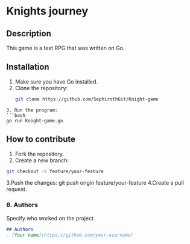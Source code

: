 # Knights journey

## Description
This game is a text RPG that was written on Go.

## Installation
1. Make sure you have Go installed.
2. Clone the repository:
   ```bash
   git clone https://github.com/SephirothGit/Knight-game
```
3. Run the program:
```bash
go run Knight-game.go
```

## How to contribute
1. Fork the repository.
2. Create a new branch:
```bash
git checkout -b feature/your-feature
```
3.Push the changes:
git push origin feature/your-feature
4.Create a pull request.

### 8. **Authors**
Specify who worked on the project.
```markdown
## Authors
- [Your name](https://github.com/your-username)